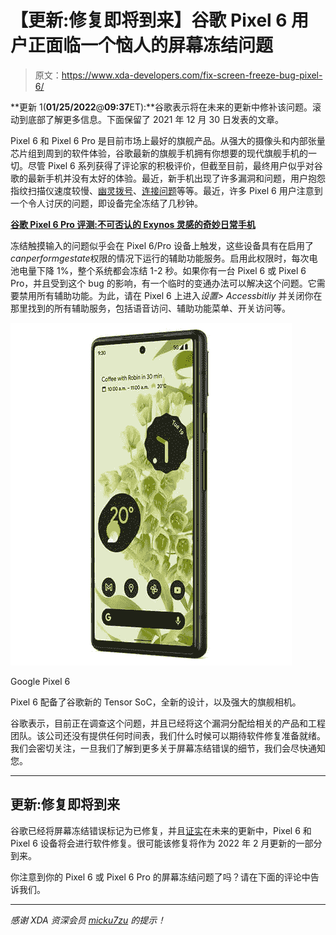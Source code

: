 # 【更新:修复即将到来】谷歌 Pixel 6 用户正面临一个恼人的屏幕冻结问题

> 原文：<https://www.xda-developers.com/fix-screen-freeze-bug-pixel-6/>

**更新 1(****01/25/2022****@****09:37****ET):**谷歌表示将在未来的更新中修补该问题。滚动到底部了解更多信息。下面保留了 2021 年 12 月 30 日发表的文章。

Pixel 6 和 Pixel 6 Pro 是目前市场上最好的旗舰产品。从强大的摄像头和内部张量芯片组到周到的软件体验，谷歌最新的旗舰手机拥有你想要的现代旗舰手机的一切。尽管 Pixel 6 系列获得了评论家的积极评价，但截至目前，最终用户似乎对谷歌的最新手机并没有太好的体验。最近，新手机出现了许多漏洞和问题，用户抱怨指纹扫描仪速度较慢、[幽灵拨号](https://www.xda-developers.com/pixel-6-ghost-dialing-problem/)、[连接问题](https://www.xda-developers.com/pixel-6-connectivity-issues/)等等。最近，许多 Pixel 6 用户注意到一个令人讨厌的问题，即设备完全冻结了几秒钟。

**[谷歌 Pixel 6 Pro 评测:不可否认的 Exynos 灵感的奇妙日常手机](https://www.xda-developers.com/google-pixel-6-pro-review/)**

冻结触摸输入的问题似乎会在 Pixel 6/Pro 设备上触发，这些设备具有在启用了*canperformgestate*权限的情况下运行的辅助功能服务。启用此权限时，每次电池电量下降 1%，整个系统都会冻结 1-2 秒。如果你有一台 Pixel 6 或 Pixel 6 Pro，并且受到这个 bug 的影响，有一个临时的变通办法可以解决这个问题。它需要禁用所有辅助功能。为此，请在 Pixel 6 上进入*设置> Accessbitliy* 并关闭你在那里找到的所有辅助服务，包括语音访问、辅助功能菜单、开关访问等。

 <picture>![The Pixel 6 comes with Google's new Tensor chip, a modern design, and flagship cameras.](img/7343f77af84019bd24844d3d2e495f29.png)</picture> 

Google Pixel 6

Pixel 6 配备了谷歌新的 Tensor SoC，全新的设计，以及强大的旗舰相机。

谷歌表示，目前正在调查这个问题，并且已经将这个漏洞分配给相关的产品和工程团队。该公司还没有提供任何时间表，我们什么时候可以期待软件修复准备就绪。我们会密切关注，一旦我们了解到更多关于屏幕冻结错误的细节，我们会尽快通知您。

* * *

## 更新:修复即将到来

谷歌已经将屏幕冻结错误标记为已修复，并且[证实](https://issuetracker.google.com/issues/212049949#comment95)在未来的更新中，Pixel 6 和 Pixel 6 设备将会进行软件修复。很可能该修复将作为 2022 年 2 月更新的一部分到来。

你注意到你的 Pixel 6 或 Pixel 6 Pro 的屏幕冻结问题了吗？请在下面的评论中告诉我们。

* * *

*感谢 XDA 资深会员 [micku7zu](https://forum.xda-developers.com/m/micku7zu.3033937/) 的提示！*